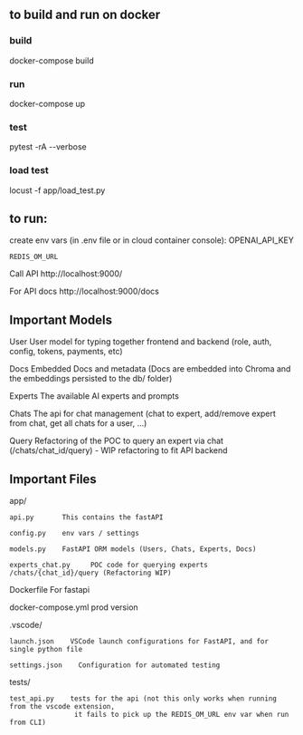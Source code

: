 ## to build and run on docker

### build 
docker-compose build

### run
docker-compose up

### test
pytest -rA --verbose

### load test
locust -f app/load_test.py

## to run:
create env vars (in .env file or in cloud container console):
    OPENAI_API_KEY

    REDIS_OM_URL


Call API            http://localhost:9000/

For API docs        http://localhost:9000/docs

## Important Models
User        User model for typing together frontend and backend (role, auth, config, tokens, payments, etc)

Docs        Embedded Docs and metadata (Docs are embedded into Chroma and the embeddings persisted to the db/ folder)

Experts     The available AI experts and prompts

Chats       The api for chat management (chat to expert, add/remove expert from chat, get all chats for a user, ...)

Query       Refactoring of the POC to query an expert via chat (/chats/chat_id/query) - WIP refactoring to fit API backend



## Important Files
app/

    api.py       This contains the fastAPI

    config.py    env vars / settings

    models.py    FastAPI ORM models (Users, Chats, Experts, Docs)

    experts_chat.py     POC code for querying experts /chats/{chat_id}/query (Refactoring WIP)

Dockerfile            For fastapi

docker-compose.yml    prod version


.vscode/

    launch.json    VSCode launch configurations for FastAPI, and for single python file

    settings.json    Configuration for automated testing 

tests/

    test_api.py    tests for the api (not this only works when running from the vscode extension, 
                    it fails to pick up the REDIS_OM_URL env var when run from CLI)

